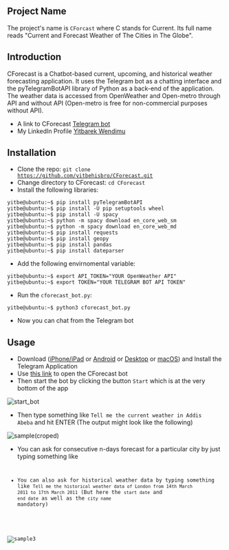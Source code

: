 ## Project Name    
The project's name is <code>CForcast</code> where C stands for Current. Its full name reads "Current and Forecast Weather of The Cities in The Globe". 

## Introduction
CForecast is a Chatbot-based current, upcoming, and historical weather forecasting application. It uses the Telegram bot as a chatting interface and the pyTelegramBotAPI library of Python as a back-end of the application. The weather data is accessed from OpenWeather and Open-metro through API and without API (Open-metro is free for non-commercial purposes without API).

- A link to CForecast <a href="https://t.me/CForecastBot" target="_blank" >Telegram bot</a>  
- My LinkedIn Profile <a href="https://www.linkedin.com/in/yitbewendimu" target="_blank" >Yitbarek Wendimu</a>

## Installation
- Clone the repo: <code>git clone https://github.com/yitbehisbro/CForecast.git</code>
- Change directory to CForecast: <code>cd CForecast</cd></code>
- Install the following libraries:
<pre>
<code>yitbe@ubuntu:~$ pip install pyTelegramBotAPI</code>
<code>yitbe@ubuntu:~$ pip install -U pip setuptools wheel</code>
<code>yitbe@ubuntu:~$ pip install -U spacy</code>
<code>yitbe@ubuntu:~$ python -m spacy download en_core_web_sm</code>
<code>yitbe@ubuntu:~$ python -m spacy download en_core_web_md</code>
<code>yitbe@ubuntu:~$ pip install requests</code>
<code>yitbe@ubuntu:~$ pip install geopy</code>
<code>yitbe@ubuntu:~$ pip install pandas</code>
<code>yitbe@ubuntu:~$ pip install dateparser</code>
</pre>
- Add the following envirnomental variable:
<pre>
<code>yitbe@ubuntu:~$ export API_TOKEN="YOUR OpenWeather API"</code>
<code>yitbe@ubuntu:~$ export TOKEN="YOUR TELEGRAM BOT API TOKEN"</code>
</pre>
- Run the <code>cforecast_bot.py</code>:
<pre>
<code>yitbe@ubuntu:~$ python3 cforecast_bot.py</code>
</pre>
- Now you can chat from the Telegram bot

## Usage
- Download (<a href="https://apps.apple.com/app/telegram-messenger/id686449807" target="_blank">iPhone/iPad</a> or <a href="https://telegram.org/android" target="_blank">Android</a> or <a href="https://desktop.telegram.org/" target="_blank">Desktop</a> or <a href="https://macos.telegram.org/" target="_blank">macOS</a>) and Install the Telegram Application
- Use <a href="https://t.me/CForecastBot" target="_blank">this link</a> to open the CForecast bot
- Then start the bot by clicking the button <code>Start</code> which is at the very bottom of the app

![start_bot](https://user-images.githubusercontent.com/72982296/230132415-0bccc50d-cb2c-469e-af01-318b09a2155e.png)

- Then type something like <code>Tell me the current weather in Addis Abeba</code> and hit ENTER (The output might look like the following)

![sample(croped)](https://user-images.githubusercontent.com/72982296/230132817-4f00fa29-7e63-4f8b-beb4-ea741f5fcc3d.png)

- You can ask for consecutive n-days forecast for a particular city by just typing something like <code>

- You can also ask for historical weather data by typing something like <code>Tell me the historical weather data of London from 14th March 2011 to 17th March 2011</code> (But here the <code>start date</code> and <code>end date</code> as well as the <code>city name</code> mandatory)

![sample3](https://user-images.githubusercontent.com/72982296/230134313-7e3bc2fa-6224-4c57-83d9-66fa33bc491d.png)

